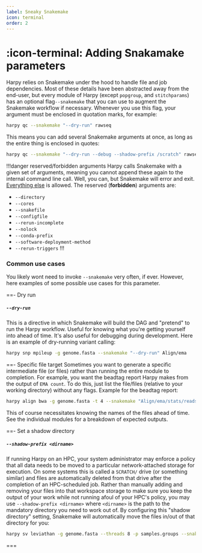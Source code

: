 ```yaml
---
label: Sneaky Snakemake
icon: terminal
order: 2
---
```


# :icon-terminal: Adding Snakamake parameters
Harpy relies on Snakemake under the hood to handle file and job dependencies.
Most of these details have been abstracted away from the end-user, but every
module of Harpy (except `popgroup`, and `stitchparams`) has an optional flag`--snakemake` 
that you can use to augment the Snakemake workflow if necessary. Whenever you
use this flag, your argument must be enclosed in quotation marks, for example:
```bash
harpy qc --snakemake "--dry-run" rawseq
```
This means you can add several Snakemake arguments at once, as long as the entire thing is enclosed in quotes:
```bash
harpy qc --snakemake "--dry-run --debug --shadow-prefix /scratch" rawseq
```

!!!danger reserved/forbidden arguments
Harpy calls Snakemake with a given set of arguments, meaning you cannot append
these again to the internal command line call. Well, you can, but Snakemake will
error and exit. [Everything else](https://snakemake.readthedocs.io/en/stable/executing/cli.html#all-options) 
is allowed. The reserved (**forbidden**) arguments are:
- `--directory`
- `--cores`
- `--snakefile`
- `--configfile`
- `--rerun-incomplete`
- `--nolock`
- `--conda-prefix`
- `--software-deployment-method`
-  `--rerun-triggers`
!!!

### Common use cases
You likely wont need to invoke `--snakemake` very often, if ever. However, 
here examples of some possible use cases for this parameter.

==- Dry run
##### `--dry-run`
This is a directive in which Snakemake will build the DAG and "pretend" to
run the Harpy workflow. Useful for knowing what you're getting yourself into
ahead of time. It's also useful for debugging during development. Here is an 
example of dry-running variant calling:
```bash
harpy snp mpileup -g genome.fasta --snakemake "--dry-run" Align/ema
```
==- Specific file target
Sometimes you want to generate a specific intermediate file (or files) rather than running the entire module to completion. For example,
you want the beadtag report Harpy makes from the output of `EMA count`. To do this, just list the file/files (relative
to your working directory) without any flags. Example for the beadtag report:
```bash
harpy align bwa -g genome.fasta -t 4 --snakemake "Align/ema/stats/reads.bxstats.html" QC/
```
This of course necessitates knowing the names of the files ahead of time. See the individual modules for a breakdown of expected outputs. 

==- Set a shadow directory
##### `--shadow-prefix <dirname>`
If running Harpy on an HPC, your system administrator may enforce a policy that all data needs to be moved to a particular
network-attached storage for execution. On some systems this is called a `SCRATCH/` drive (or something similar) and files
are automatically deleted from that drive after the completion of an HPC-scheduled job. Rather than manually adding and removing
your files into that workspace storage to make sure you keep the output of your work while not running afoul of your HPC's policy,
you may use `--shadow-prefix <dirname>` where `<dirname>` is the path to the mandatory directory you need to work out of. By 
configuring this "shadow directory" setting, Snakemake will automatically move the files in/out of that directory for you:
```bash
harpy sv leviathan -g genome.fasta --threads 8 -p samples.groups --snakemake "--shadow-prefix /SCRATCH/username/" Align/bwa
```
===
